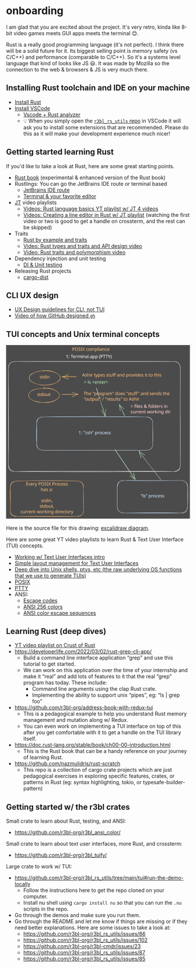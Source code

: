 # onboarding

I am glad that you are excited about the project. It's very retro, kinda like 8-bit video games
meets GUI apps meets the terminal 😊.

Rust is a really good programming language (it's not perfect). I think there will be a solid future
for it. Its biggest selling point is memory safety (vs C/C++) and performance (comparable to C/C++).
So it's a systems level language that kind of looks like JS 😃. It was made by Mozilla so the
connection to the web & browsers & JS is very much there.

## Installing Rust toolchain and IDE on your machine

- [Install Rust](https://www.rust-lang.org/tools/install)
- [Install VSCode](https://code.visualstudio.com)
  - [Vscode + Rust analyzer](https://code.visualstudio.com/docs/languages/rust)
  - 💡 When you simply open the [`r3bl_rs_utils` repo](https://github.com/r3bl-org/r3bl_rs_utils) in VSCode it will ask you to install some extensions that
    are recommended. Please do this as it will make your development experience much nicer!

## Getting started learning Rust

If you'd like to take a look at Rust, here are some great starting points.

- [Rust book](https://rust-book.cs.brown.edu/) (experimental & enhanced version of the Rust book)
- Rustlings: You can go the JetBrains IDE route or terminal based
  - [JetBrains IDE route](https://plugins.jetbrains.com/plugin/16631-learn-rust/)
  - [Terminal & your favorite editor](https://github.com/rust-lang/rustlings)
- [JT](https://www.jntrnr.com/) video playlists
  - [Videos: Rust language basics YT playlist w/ JT 4 videos](https://www.youtube.com/playlist?list=PLP2yfE2-FXdQmXLvrQ5QN64enbF_KCYQW)
  - [Videos: Creating a line editor in Rust w/ JT playlist](https://www.youtube.com/playlist?list=PLP2yfE2-FXdQw0I6O4YdIX_mzBeF5TDdv) (watching the first video or two is good to get a handle on crossterm, and the rest can be skipped)
- Traits
  - [Rust by example and traits](https://doc.rust-lang.org/stable/rust-by-example/trait/impl_trait.html)
  - [Video: Rust types and traits and API design video](https://www.youtube.com/watch?v=bnnacleqg6k)
  - [Video: Rust traits and polymorphism video](https://www.youtube.com/watch?v=CHRNj5oubwc)
- Dependency injection and unit testing
  - [DI & Unit testing](https://worldwithouteng.com/articles/make-your-rust-code-unit-testable-with-dependency-inversion/) 
- Releasing Rust projects
  - [cargo-dist](https://github.com/axodotdev/cargo-dist/)

## CLI UX design
- [UX Design guidelines for CLI, not TUI](https://clig.dev/)
- [Video of how GitHub designed `gh`](https://www.youtube.com/watch?v=zsjeZZVAk1E)

## TUI concepts and Unix terminal concepts

![](docs/terminal-overview-posix.svg)

Here is the source file for this drawing:
[excalidraw diagram](docs/terminal-overview-posix.excalidraw).

Here are some great YT video playlists to learn Rust & Text User Interface (TUI) concepts.

- [Working w/ Text User Interfaces intro](https://www.youtube.com/playlist?list=PLP2yfE2-FXdQw0I6O4YdIX_mzBeF5TDdv)
- [Simple layout management for Text User Interfaces](https://www.youtube.com/playlist?list=PLkkNzJtrmgs1ISu3407av-QhocYZAduYv)
- [Deep dive into Unix shells, ptys, etc (the raw underlying OS functions that we use to generate TUIs)](https://www.youtube.com/playlist?list=PLFAC320731F539902)
- [POSIX](https://en.wikipedia.org/wiki/POSIX)
- [PTTY](https://en.wikipedia.org/wiki/Pseudoterminal)
- ANSI:
  - [Escape codes](https://notes.burke.libbey.me/ansi-escape-codes/)
  - [ANSI 256 colors](https://www.ditig.com/256-colors-cheat-sheet)
  - [ANSI color escape sequences](https://stackoverflow.com/questions/4842424/list-of-ansi-color-escape-sequences)

## Learning Rust (deep dives)

- [YT video playlist on Crust of Rust](https://www.youtube.com/playlist?list=PLqbS7AVVErFiWDOAVrPt7aYmnuuOLYvOa)
- https://developerlife.com/2022/03/02/rust-grep-cli-app/
  - Build a command line interface application “grep” and use this tutorial to get started.
  - We can work on this application over the time of your internship and make it “real” and add lots
    of features to it that the real “grep” program has today. These include:
    - Command line arguments using the clap Rust crate.
    - Implementing the ability to support unix “pipes”, eg: “ls | grep foo”
- https://github.com/r3bl-org/address-book-with-redux-tui
  - This is a pedagogical example to help you understand Rust memory management and mutation along
    w/ Redux.
  - You can even work on implementing a TUI interface on top of this after you get comfortable with
    it to get a handle on the TUI library itself.
- https://doc.rust-lang.org/stable/book/ch00-00-introduction.html
  - This is the Rust book that can be a handy reference on your journey of learning Rust.
- https://github.com/nazmulidris/rust-scratch
  - This repo is a collection of cargo crate projects which are just pedagogical exercises in exploring specific features, crates, or patterns in Rust (eg: syntax highlighting, tokio, or typesafe-builder-pattern)

## Getting started w/ the r3bl crates

Small crate to learn about Rust, testing, and ANSI:
- https://github.com/r3bl-org/r3bl_ansi_color/

Small crate to learn about text user interfaces, more Rust, and crossterm:
- https://github.com/r3bl-org/r3bl_tuify/

Large crate to work w/ TUI:
- https://github.com/r3bl-org/r3bl_rs_utils/tree/main/tui#run-the-demo-locally
  - Follow the instructions here to get the repo cloned on your computer.
  - Install nu shell using `cargo install nu` so that you can run the `.nu` scripts in the repo.
- Go through the demos and make sure you run them.
- Go through the README and let me know if things are missing or if they need better explanations.
  Here are some issues to take a look at:
  - https://github.com/r3bl-org/r3bl_rs_utils/issues/86
  - https://github.com/r3bl-org/r3bl_rs_utils/issues/102
  - https://github.com/r3bl-org/r3bl-cmdr/issues/23
  - https://github.com/r3bl-org/r3bl_rs_utils/issues/87
  - https://github.com/r3bl-org/r3bl_rs_utils/issues/85
